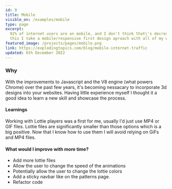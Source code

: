 ```yaml
---
id: 9
title: Mobile
visible_on: /examples/mobile
type: page
excerpt:
  92% of internet users are on mobile, and I don't think that\'s decresing anytime soon. Because of
  this I take a mobile/responsive first design aproach with all of my work.
featured_image: /projects/pages/mobile.png
link: https://explodingtopics.com/blog/mobile-internet-traffic
updated: 6th December 2022
---
```


### Why

With the improvements to Javascript and the V8 engine (what powers Chrome) over the past few years,
it's becoming nessacary to incorporate 3d designs into your websites. Having little experience
myself I thought it a good idea to learn a new skill and showcase the process.

#### Learnings

Working with Lottie players was a first for me, usually I'd just use MP4 or GIF files. Lottie files
are significantly smaller than those options which is a big positive. Now that I know how to use
them I will avoid relying on GiFs and MP4 files.

#### What would I improve with more time?

- Add more lottie files
- Allow the user to change the speed of the animations
- Potentially allow the user to change the lottie colors
- Add a sticky navbar like on the patterns page.
- Refactor code
